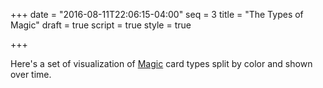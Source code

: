 +++
date = "2016-08-11T22:06:15-04:00"
seq = 3
title = "The Types of Magic"
draft = true
script = true
style = true

+++

Here's a set of visualization of [Magic](https://en.wikipedia.org/wiki/Magic:_The_Gathering) card types split by color and shown over time.

<svg class='block'>
	<defs><linearGradient id="the-types-of-magic-grad" x1="0" y1="0" x2="0" y2="100%"><stop offset="0" stop-color="#fff" stop-opacity="1"/><stop offset="100%" stop-color="#fff" stop-opacity="0.75"/></linearGradient>
</svg>
